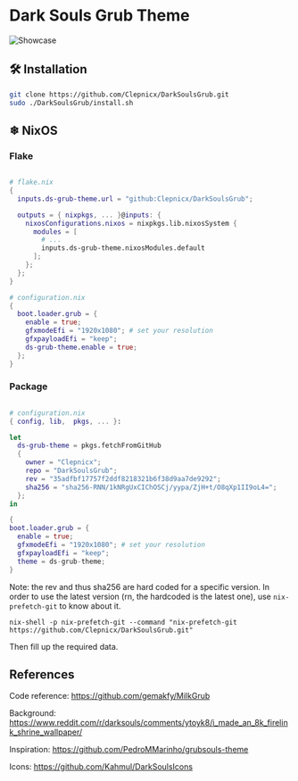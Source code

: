 # Dark Souls Grub Theme

![Showcase](./preview.jpg)

## 🛠️ Installation

```bash
git clone https://github.com/Clepnicx/DarkSoulsGrub.git
sudo ./DarkSoulsGrub/install.sh
```

## ❄ NixOS

### Flake

```nix

# flake.nix
{
  inputs.ds-grub-theme.url = "github:Clepnicx/DarkSoulsGrub";

  outputs = { nixpkgs, ... }@inputs: {
    nixosConfigurations.nixos = nixpkgs.lib.nixosSystem {
      modules = [
        # ...
        inputs.ds-grub-theme.nixosModules.default
      ];
    };
  };
}

# configuration.nix
{
  boot.loader.grub = {
    enable = true;
    gfxmodeEfi = "1920x1080"; # set your resolution
    gfxpayloadEfi = "keep";
    ds-grub-theme.enable = true;
  };
}
```

### Package

```nix

# configuration.nix
{ config, lib,  pkgs, ... }:

let
  ds-grub-theme = pkgs.fetchFromGitHub
  {
    owner = "Clepnicx";
    repo = "DarkSoulsGrub";
    rev = "35adfbf17757f2ddf8218321b6f38d9aa7de9292";
    sha256 = "sha256-RNN/1kNRgUxCIChOSCj/yypa/ZjH+t/O8qXp1II9oL4=";
  };
in

{
boot.loader.grub = {
  enable = true;
  gfxmodeEfi = "1920x1080"; # set your resolution
  gfxpayloadEfi = "keep";
  theme = ds-grub-theme;
}
```

Note: the rev and thus sha256 are hard coded for a specific version. In order to
use the latest version (rn, the hardcoded is the latest one), use
```nix-prefetch-git``` to know about it.

```shell
nix-shell -p nix-prefetch-git --command "nix-prefetch-git https://github.com/Clepnicx/DarkSoulsGrub.git"
```

Then fill up the required data.

## References

Code reference: <https://github.com/gemakfy/MilkGrub>

Background: <https://www.reddit.com/r/darksouls/comments/ytoyk8/i_made_an_8k_firelink_shrine_wallpaper/>

Inspiration: <https://github.com/PedroMMarinho/grubsouls-theme>

Icons: <https://github.com/Kahmul/DarkSoulsIcons>
